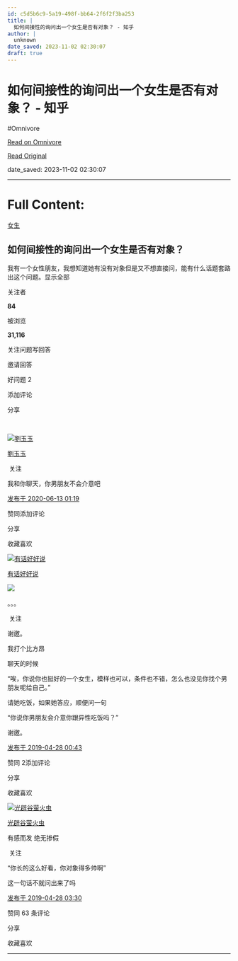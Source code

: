 ```yaml
---
id: c5d5b6c9-5a19-498f-bb64-2f6f2f3ba253
title: |
  如何间接性的询问出一个女生是否有对象？ - 知乎
author: |
  unknown
date_saved: 2023-11-02 02:30:07
draft: true
---
```


# 如何间接性的询问出一个女生是否有对象？ - 知乎
#Omnivore

[Read on Omnivore](https://omnivore.app/me/https-www-zhihu-com-question-322017428-answer-1280303375-18b8eb97872)

[Read Original](https://www.zhihu.com/question/322017428/answer/1280303375)

date_saved: 2023-11-02 02:30:07


--- 

# Full Content: 

[女生](https://www.zhihu.com/topic/19561847)

## 如何间接性的询问出一个女生是否有对象？

我有一个女性朋友，我想知道她有没有对象但是又不想直接问，能有什么话题套路出这个问题。显示全部 ​

关注者

**84**

被浏览

**31,116**

关注问题​写回答

​邀请回答

​好问题 2

​添加评论

​分享

​

[![劉玉玉](https://proxy-prod.omnivore-image-cache.app/0x0,sM25GOBkUfLrQR_i79LxFO5I3mSr-nFSMzl9IW-zCfC0/https://picx.zhimg.com/v2-8a15086b57370aa073cdb9fc2368e8d1_l.jpg?source=2c26e567)](https://www.zhihu.com/people/liu-yu-yu-76-21)

[劉玉玉](https://www.zhihu.com/people/liu-yu-yu-76-21)

​ 关注

我和你聊天，你男朋友不会介意吧

[发布于 2020-06-13 01:19](https://www.zhihu.com/question/322017428/answer/1280303375)

​赞同​​添加评论

​分享

​收藏​喜欢

[![有话好好说](https://proxy-prod.omnivore-image-cache.app/0x0,s9NZgRAOz56ktWmqGFkW4U-M2rRLs6geTYJpac_GTX40/https://pic1.zhimg.com/v2-f8ac1eb7eb5eaabc5829bcb5d0c65ff1_l.jpg?source=1940ef5c)](https://www.zhihu.com/people/ling-lie-4-36)

[有话好好说](https://www.zhihu.com/people/ling-lie-4-36)

​![](https://proxy-prod.omnivore-image-cache.app/0x0,sEQaOWrSM4sYxMszrQ6lhsM51WgM5AvlqxCkeG6GJZz4/https://pic1.zhimg.com/v2-4812630bc27d642f7cafcd6cdeca3d7a.jpg?source=88ceefae)

。。。

​ 关注

谢邀。

我打个比方昂

聊天的时候

“唉，你说你也挺好的一个女生，模样也可以，条件也不错，怎么也没见你找个男朋友呢给自己。”

请她吃饭，如果她答应，顺便问一句

“你说你男朋友会介意你跟异性吃饭吗？”

谢邀。

[发布于 2019-04-28 00:43](https://www.zhihu.com/question/322017428/answer/665651862)

​赞同 2​​添加评论

​分享

​收藏​喜欢

[![光辟谷萤火虫](https://proxy-prod.omnivore-image-cache.app/0x0,st4r28UmaVMyMsIpRhSO-Qdxnos0qIZqTcq0teyYjnGs/https://pic1.zhimg.com/v2-b69c42ae2a1824f6a92a83278cb615b5_l.jpg?source=1940ef5c)](https://www.zhihu.com/people/zheng-zheng-zheng-zheng-zheng-zheng-zheng-zheng-78)

[光辟谷萤火虫](https://www.zhihu.com/people/zheng-zheng-zheng-zheng-zheng-zheng-zheng-zheng-78)

有感而发 绝无掺假

​ 关注

“你长的这么好看，你对象得多帅啊”

这一句话不就问出来了吗

[发布于 2019-04-28 03:30](https://www.zhihu.com/question/322017428/answer/665850914)

​赞同 6​​3 条评论

​分享

​收藏​喜欢

---

